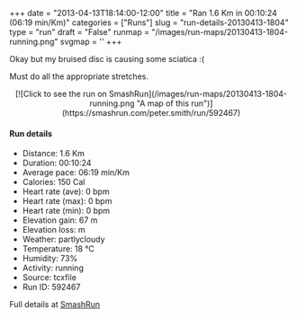 +++
date = "2013-04-13T18:14:00-12:00"
title = "Ran 1.6 Km in 00:10:24 (06:19 min/Km)"
categories = ["Runs"]
slug = "run-details-20130413-1804"
type = "run"
draft = "False"
runmap = "/images/run-maps/20130413-1804-running.png"
svgmap = '<polyline points="63 45, 65 43, 67 39, 68 36, 70 35, 71 33, 70 31, 71 28, 74 27, 77 26, 80 27, 82 28, 84 29, 90 31, 99 35, 100 36, 100 39, 98 41, 98 43, 96 45, 95 48, 95 51, 95 53, 94 56, 94 58, 95 60, 95 62, 94 65, 94 67, 92 73, 91 75, 85 75, 82 75, 78 74, 76 74, 73 73, 63 72, 60 71, 58 70, 57 69, 54 69, 51 69, 47 69, 44 68, 41 68, 38 67, 35 66, 32 65, 29 64, 26 64, 23 63, 17 62, 14 61, 12 60, 8 61, 5 61, 2 61, 0 61, 0 58, 0 56, 2 53, 3 51, 4 49, 6 47, 10 43, 13 42, 18 40, 24 38, 27 37, 29 35, 31 34, 34 33, 36 31, 39 30, 42 30, 45 29, 48 29, 60 28, 66 27, 68 27, 67 32, 67 33, 65 37, 64 39">'
+++

Okay but my bruised disc is causing some sciatica :(

Must do all the appropriate stretches. 



<!--more-->

<center>
[![Click to see the run on SmashRun](/images/run-maps/20130413-1804-running.png "A map of this run")](https://smashrun.com/peter.smith/run/592467)
</center>

#### Run details

* Distance: 1.6 Km
* Duration: 00:10:24
* Average pace: 06:19 min/Km
* Calories: 150 Cal
* Heart rate (ave): 0 bpm
* Heart rate (max): 0 bpm
* Heart rate (min): 0 bpm
* Elevation gain: 67 m
* Elevation loss:  m
* Weather: partlycloudy
* Temperature: 18 &deg;C
* Humidity: 73%
* Activity: running
* Source: tcxfile
* Run ID: 592467

Full details at [SmashRun](https://smashrun.com/peter.smith/run/592467)